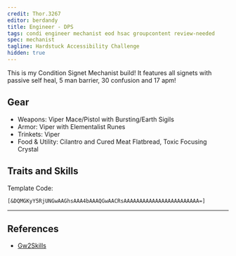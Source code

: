 ```yaml
---
credit: Thor.3267
editor: berdandy
title: Engineer - DPS
tags: condi engineer mechanist eod hsac groupcontent review-needed
spec: mechanist
tagline: Hardstuck Accessibility Challenge
hidden: true
---
```


This is my Condition Signet Mechanist build! It features all signets with passive self heal, 5 man barrier, 30 confusion and 17 apm!

## Gear

- Weapons: Viper Mace/Pistol with Bursting/Earth Sigils
- Armor: Viper with Elementalist Runes
- Trinkets: Viper
- Food & Utility: Cilantro and Cured Meat Flatbread, Toxic Focusing Crystal

## Traits and Skills

Template Code:

`[&DQMGKyY5RjUNGwAAGhsAAA4bAAAQGwAACRsAAAAAAAAAAAAAAAAAAAAAAAA=]`

---

<div
  data-armory-embed='skills'
  data-armory-ids='63049,63253,63113,63111,63095'
>
</div>
<div
  data-armory-embed='specializations'
  data-armory-ids='6,38,70'
  data-armory-6-traits='1882,1892,505'
  data-armory-38-traits='1878,2006,433'
  data-armory-70-traits='2282,2270,2298'
>
</div>
<script async src='https://unpkg.com/armory-embeds@^0.x.x/armory-embeds.js'></script>



## References

- [Gw2Skills](http://gw2skills.net/editor/?PegAkqlxyeZwMXWMOWL5xaA-zRJYmRDfZEXC0RBo5BJI2AvmUcWB-e)
